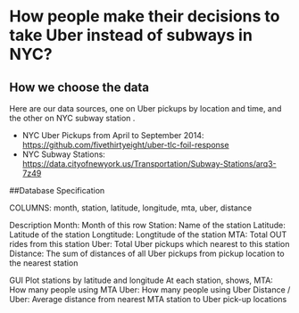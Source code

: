 # How people make their decisions to take Uber instead of subways in NYC?

## How we choose the data
Here are our data sources, one on Uber pickups by location and time, and the other on NYC subway station .
 - NYC Uber Pickups from April to September 2014: https://github.com/fivethirtyeight/uber-tlc-foil-response
 - NYC Subway Stations: https://data.cityofnewyork.us/Transportation/Subway-Stations/arq3-7z49

##Database Specification

COLUMNS: month, station, latitude, longitude, mta, uber, distance

Description
Month: Month of this row
Station: Name of the station
Latitude: Latitude of the station
Longtitude: Longtitude of the station
MTA: Total OUT rides from this station
Uber: Total Uber pickups which nearest to this station 
Distance: The sum of distances of all Uber pickups from pickup location to the nearest station


GUI
Plot stations by latitude and longitude
At each station, shows,
MTA: How many people using MTA
Uber: How many people using Uber
Distance / Uber: Average distance from nearest MTA station to Uber pick-up locations
